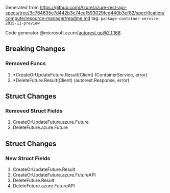Generated from https://github.com/Azure/azure-rest-api-specs/tree/3c764635e7d442b3e74caf593029fcd440b3ef82/specification/compute/resource-manager/readme.md tag: `package-container-service-2015-11-preview`

Code generator @microsoft.azure/autorest.go@2.1.168

## Breaking Changes

### Removed Funcs

1. *CreateOrUpdateFuture.Result(Client) (ContainerService, error)
1. *DeleteFuture.Result(Client) (autorest.Response, error)

## Struct Changes

### Removed Struct Fields

1. CreateOrUpdateFuture.azure.Future
1. DeleteFuture.azure.Future

## Struct Changes

### New Struct Fields

1. CreateOrUpdateFuture.Result
1. CreateOrUpdateFuture.azure.FutureAPI
1. DeleteFuture.Result
1. DeleteFuture.azure.FutureAPI

